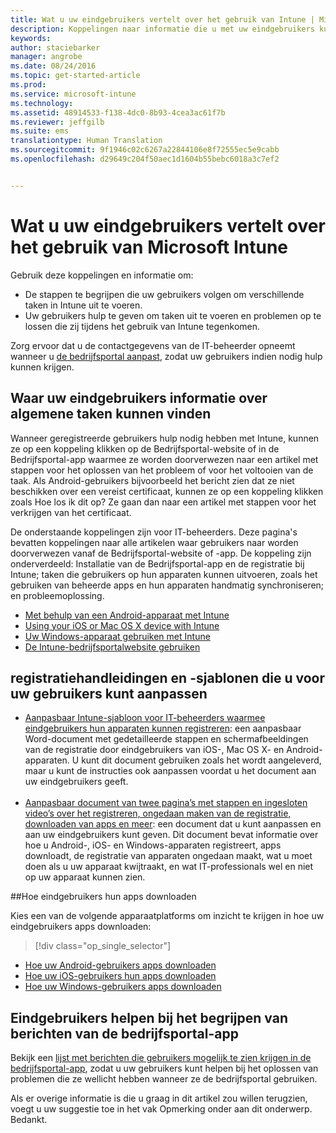 ```yaml
---
title: Wat u uw eindgebruikers vertelt over het gebruik van Intune | Microsoft Intune
description: Koppelingen naar informatie die u met uw eindgebruikers kunt delen
keywords: 
author: staciebarker
manager: angrobe
ms.date: 08/24/2016
ms.topic: get-started-article
ms.prod: 
ms.service: microsoft-intune
ms.technology: 
ms.assetid: 48914533-f138-4dc0-8b93-4cea3ac61f7b
ms.reviewer: jeffgilb
ms.suite: ems
translationtype: Human Translation
ms.sourcegitcommit: 9f1946c02c6267a22844106e8f72555ec5e9cabb
ms.openlocfilehash: d29649c204f50aec1d1604b55bebc6018a3c7ef2


---
```




# Wat u uw eindgebruikers vertelt over het gebruik van Microsoft Intune

Gebruik deze koppelingen en informatie om:

- De stappen te begrijpen die uw gebruikers volgen om verschillende taken in Intune uit te voeren.
- Uw gebruikers hulp te geven om taken uit te voeren en problemen op te lossen die zij tijdens het gebruik van Intune tegenkomen.

Zorg ervoor dat u de contactgegevens van de IT-beheerder opneemt wanneer u [de bedrijfsportal aanpast](/Intune/get-started/start-with-a-paid-subscription-to-microsoft-intune-step-7), zodat uw gebruikers indien nodig hulp kunnen krijgen.


## Waar uw eindgebruikers informatie over algemene taken kunnen vinden

Wanneer geregistreerde gebruikers hulp nodig hebben met Intune, kunnen ze op een koppeling klikken op de Bedrijfsportal-website of in de Bedrijfsportal-app waarmee ze worden doorverwezen naar een artikel met stappen voor het oplossen van het probleem of voor het voltooien van de taak. Als Android-gebruikers bijvoorbeeld het bericht zien dat ze niet beschikken over een vereist certificaat, kunnen ze op een koppeling klikken zoals Hoe los ik dit op? Ze gaan dan naar een artikel met stappen voor het verkrijgen van het certificaat. 

De onderstaande koppelingen zijn voor IT-beheerders. Deze pagina's bevatten koppelingen naar alle artikelen waar gebruikers naar worden doorverwezen vanaf de Bedrijfsportal-website of -app. De koppeling zijn onderverdeeld: Installatie van de Bedrijfsportal-app en de registratie bij Intune; taken die gebruikers op hun apparaten kunnen uitvoeren, zoals het gebruiken van beheerde apps en hun apparaten handmatig synchroniseren; en probleemoplossing.

- [Met behulp van een Android-apparaat met Intune](/Intune/EndUser/using-your-android-device-with-intune)
- [Using your iOS or Mac OS X device with Intune](/Intune/EndUser/using-your-ios-or-mac-os-x-device-with-intune)
- [Uw Windows-apparaat gebruiken met Intune](/Intune/EndUser/using-your-windows-device-with-intune)
- [De Intune-bedrijfsportalwebsite gebruiken](/Intune/EndUser/using-the-intune-company-portal-website)


## registratiehandleidingen en -sjablonen die u voor uw gebruikers kunt aanpassen

- [Aanpasbaar Intune-sjabloon voor IT-beheerders waarmee eindgebruikers hun apparaten kunnen registreren](https://gallery.technet.microsoft.com/End-user-Intune-enrollment-55dfd64a): een aanpasbaar Word-document met gedetailleerde stappen en schermafbeeldingen van de registratie door eindgebruikers van iOS-, Mac OS X- en Android-apparaten. U kunt dit document gebruiken zoals het wordt aangeleverd, maar u kunt de instructies ook aanpassen voordat u het document aan uw eindgebruikers geeft.</br></br>
- [Aanpasbaar document van twee pagina’s met stappen en ingesloten video’s over het registreren, ongedaan maken van de registratie, downloaden van apps en meer](https://gallery.technet.microsoft.com/Intune-End-User-Enrollment-3a0c9b0c#content): een document dat u kunt aanpassen en aan uw eindgebruikers kunt geven. Dit document bevat informatie over hoe u Android-, iOS- en Windows-apparaten registreert, apps downloadt, de registratie van apparaten ongedaan maakt, wat u moet doen als u uw apparaat kwijtraakt, en wat IT-professionals wel en niet op uw apparaat kunnen zien.

##Hoe eindgebruikers hun apps downloaden

Kies een van de volgende apparaatplatforms om inzicht te krijgen in hoe uw eindgebruikers apps downloaden:

> [!div class="op_single_selector"]
- [Hoe uw Android-gebruikers apps downloaden](how-your-android-users-get-their-apps.md)
- [Hoe uw iOS-gebruikers hun apps downloaden](how-your-ios-users-get-their-apps.md)
- [Hoe uw Windows-gebruikers apps downloaden](how-your-windows-users-get-their-apps.md)

## Eindgebruikers helpen bij het begrijpen van berichten van de bedrijfsportal-app

Bekijk een [lijst met berichten die gebruikers mogelijk te zien krijgen in de bedrijfsportal-app](/Intune/Plan-Design/help-end-users-understand-company-portal-app-messages), zodat u uw gebruikers kunt helpen bij het oplossen van problemen die ze wellicht hebben wanneer ze de bedrijfsportal gebruiken.

Als er overige informatie is die u graag in dit artikel zou willen terugzien, voegt u uw suggestie toe in het vak Opmerking onder aan dit onderwerp. Bedankt.



<!--HONumber=Aug16_HO4-->


